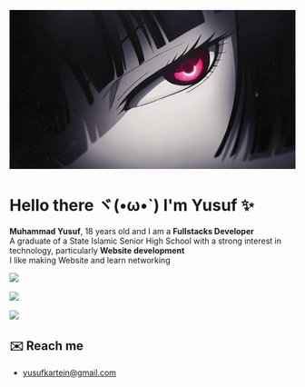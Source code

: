 ![logo](https://github.com/VernSG/VernSG/blob/main/ed01ed9d-659e-46ae-bb3c-da2c222262f1.gif)

# Hello there ヾ(•ω•`) I'm Yusuf ✨

**Muhammad Yusuf**, 18 years old and I am a **Fullstacks Developer**<br>
A graduate of a State Islamic Senior High School with a strong interest in technology, particularly **Website development**<br>
I like making Website and learn networking

[![](https://skillicons.dev/icons?i=js,ts,html,css,nodejs,aws,azure,windows,ubuntu,react,nextjs,expressjs,firebase,mongodb,tailwind,vercel&perline=9)](https://skillicons.dev)

![](https://komarev.com/ghpvc/?username=vernsg&label=Profile%20views&color=0e75b6&style=flat)

![](https://github-readme-stats.vercel.app/api/top-langs/?username=vernsg&layout=donut&theme=holi)

## ✉️ Reach me
- [yusufkartein@gmail.com](mailto:yusufkartein@gmail.com)
